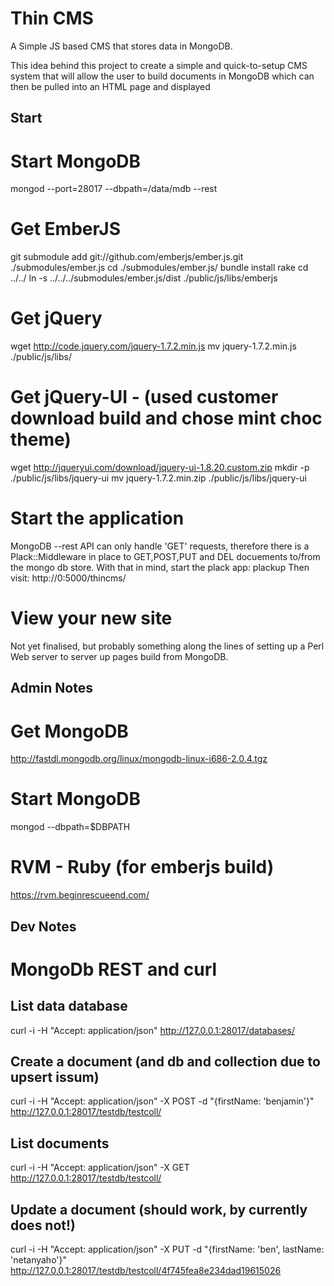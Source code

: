 
Thin CMS
========

A Simple JS based CMS that stores data in MongoDB.

This idea behind this project to create a simple and quick-to-setup CMS system
that will allow the user to build documents in MongoDB which can then be pulled
into an HTML page and displayed

Start
-----

# Start MongoDB

  mongod --port=28017 --dbpath=/data/mdb --rest

# Get EmberJS
  
  git submodule add git://github.com/emberjs/ember.js.git ./submodules/ember.js
  cd ./submodules/ember.js/
  bundle install
  rake
  cd ../../
  ln -s ../../../submodules/ember.js/dist ./public/js/libs/emberjs

# Get jQuery

  wget http://code.jquery.com/jquery-1.7.2.min.js 
  mv jquery-1.7.2.min.js ./public/js/libs/

# Get jQuery-UI - (used customer download build and chose mint choc theme)

  wget http://jqueryui.com/download/jquery-ui-1.8.20.custom.zip 
  mkdir -p ./public/js/libs/jquery-ui
  mv jquery-1.7.2.min.zip ./public/js/libs/jquery-ui

# Start the application

  MongoDB --rest API can only handle 'GET' requests, therefore there
  is a Plack::Middleware in place to GET,POST,PUT and DEL docuements
  to/from the mongo db store.  With that in mind, start the plack app:
    plackup 
  Then visit: http://0:5000/thincms/

# View your new site

  Not yet finalised, but probably something along the lines of setting up a 
  Perl Web server to server up pages build from MongoDB.


Admin Notes
-----------

# Get MongoDB
  http://fastdl.mongodb.org/linux/mongodb-linux-i686-2.0.4.tgz
  # Start MongoDB
  mongod --dbpath=$DBPATH

# RVM - Ruby (for emberjs build)
  https://rvm.beginrescueend.com/

Dev Notes
---------

# MongoDb REST and curl

## List data database
  curl -i -H "Accept: application/json" http://127.0.0.1:28017/databases/

## Create a document (and db and collection due to upsert issum)
  curl -i -H "Accept: application/json" -X POST -d "{firstName: 'benjamin'}" http://127.0.0.1:28017/testdb/testcoll/

## List documents
  curl -i -H "Accept: application/json" -X GET http://127.0.0.1:28017/testdb/testcoll/

## Update a document (should work, by currently does not!)
  curl -i -H "Accept: application/json" -X PUT -d "{firstName: 'ben', lastName: 'netanyaho'}" http://127.0.0.1:28017/testdb/testcoll/4f745fea8e234dad19615026

